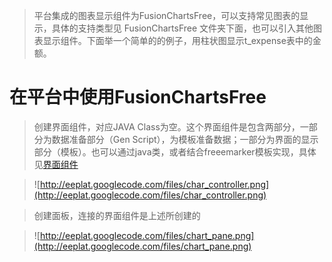> 平台集成的图表显示组件为FusionChartsFree，可以支持常见图表的显示，具体的支持类型见 FusionChartsFree 文件夹下面，也可以引入其他图表显示组件。下面举一个简单的的例子，用柱状图显示t\_expense表中的金额。


# 在平台中使用FusionChartsFree #


> 创建界面组件，对应JAVA Class为空。这个界面组件是包含两部分，一部分为数据准备部分（Gen Script），为模板准备数据；一部分为界面的显示部分（模板）。也可以通过java类，或者结合freeemarker模板实现，具体见[界面组件](http://code.google.com/p/eeplat/wiki/ConfigController)

> ![http://eeplat.googlecode.com/files/char_controller.png](http://eeplat.googlecode.com/files/char_controller.png)

> 创建面板，连接的界面组件是上述所创建的

> ![http://eeplat.googlecode.com/files/chart_pane.png](http://eeplat.googlecode.com/files/chart_pane.png)
